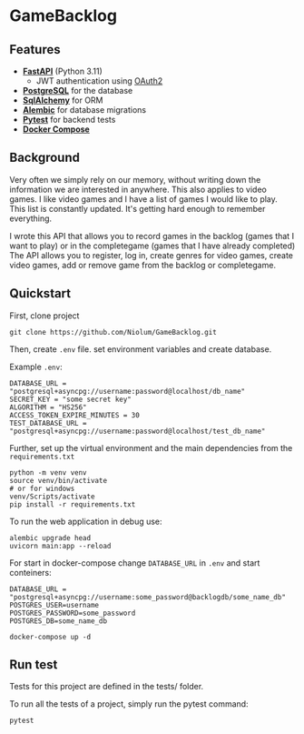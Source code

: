 # GameBacklog
## Features

- **[FastAPI](https://fastapi.tiangolo.com/)** (Python 3.11)
  - JWT authentication using [OAuth2](https://fastapi.tiangolo.com/tutorial/security/oauth2-jwt/)
- **[PostgreSQL](https://www.postgresql.org/)** for the database
- **[SqlAlchemy](https://www.sqlalchemy.org/)** for ORM
- **[Alembic](https://alembic.sqlalchemy.org/en/latest/)** for database
  migrations
- **[Pytest](https://docs.pytest.org/en/latest/)** for backend tests
- **[Docker Compose](https://docs.docker.com/compose/)**

## Background

Very often we simply rely on our memory, without writing down the information we are interested in anywhere. 
This also applies to video games. I like video games and I have a list of games I would like to play. This list is constantly updated.
It's getting hard enough to remember everything.

I wrote this API that allows you to record games in the backlog (games that I want to play) or in the completegame (games that I have already completed)
The API allows you to register, log in, create genres for video games, create video games, add or remove game from the backlog or completegame.

## Quickstart

First, clone project

``` 
git clone https://github.com/Niolum/GameBacklog.git 
```

Then, create ``.env`` file. set environment variables and create database. 

Example ``.env``:

```
DATABASE_URL = "postgresql+asyncpg://username:password@localhost/db_name"
SECRET_KEY = "some secret key"
ALGORITHM = "HS256"
ACCESS_TOKEN_EXPIRE_MINUTES = 30
TEST_DATABASE_URL = "postgresql+asyncpg://username:password@localhost/test_db_name"
```

Further, set up the virtual environment and the main dependencies from the ``requirements.txt``

```
python -m venv venv
source venv/bin/activate 
# or for windows
venv/Scripts/activate 
pip install -r requirements.txt
```

To run the web application in debug use:

```
alembic upgrade head
uvicorn main:app --reload
```


For start in docker-compose change ``DATABASE_URL`` in ``.env`` and start conteiners:

```
DATABASE_URL = "postgresql+asyncpg://username:some_password@backlogdb/some_name_db"
POSTGRES_USER=username
POSTGRES_PASSWORD=some_password
POSTGRES_DB=some_name_db
```

```
docker-compose up -d
```

## Run test

Tests for this project are defined in the tests/ folder.

To run all the tests of a project, simply run the pytest command:

```
pytest
```
